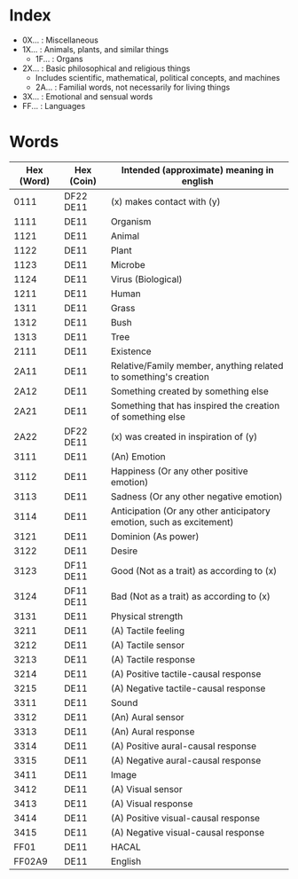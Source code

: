 # Index

* 0X... : Miscellaneous
* 1X... : Animals, plants, and similar things
  * 1F... : Organs
* 2X... : Basic philosophical and religious things
  * Includes scientific, mathematical, political concepts, and machines
  * 2A... : Familial words, not necessarily for living things
* 3X... : Emotional and sensual words
* FF... : Languages

# Words

Hex (Word) | Hex (Coin)                              | Intended (approximate) meaning in english
---------- | --------------------------------------- | --------------------------------------------------------------------
0111       | DF22 DE11                               | (x) makes contact with (y)
1111       | DE11                                    | Organism
1121       | DE11                                    | Animal
1122       | DE11                                    | Plant
1123       | DE11                                    | Microbe
1124       | DE11                                    | Virus (Biological)
1211       | DE11                                    | Human
1311       | DE11                                    | Grass
1312       | DE11                                    | Bush
1313       | DE11                                    | Tree
2111       | DE11                                    | Existence
2A11       | DE11                                    | Relative/Family member, anything related to something's creation
2A12       | DE11                                    | Something created by something else
2A21       | DE11                                    | Something that has inspired the creation of something else
2A22       | DF22 DE11                               | (x) was created in inspiration of (y)
3111       | DE11                                    | (An) Emotion
3112       | DE11                                    | Happiness (Or any other positive emotion)
3113       | DE11                                    | Sadness (Or any other negative emotion)
3114       | DE11                                    | Anticipation (Or any other anticipatory emotion, such as excitement)
3121       | DE11                                    | Dominion (As power)
3122       | DE11                                    | Desire
3123       | DF11 DE11                               | Good (Not as a trait) as according to (x)
3124       | DF11 DE11                               | Bad (Not as a trait) as according to (x)
3131       | DE11                                    | Physical strength
3211       | DE11                                    | (A) Tactile feeling
3212       | DE11                                    | (A) Tactile sensor
3213       | DE11                                    | (A) Tactile response
3214       | DE11                                    | (A) Positive tactile-causal response
3215       | DE11                                    | (A) Negative tactile-causal response
3311       | DE11                                    | Sound
3312       | DE11                                    | (An) Aural sensor
3313       | DE11                                    | (An) Aural response
3314       | DE11                                    | (A) Positive aural-causal response
3315       | DE11                                    | (A) Negative aural-causal response
3411       | DE11                                    | Image
3412       | DE11                                    | (A) Visual sensor
3413       | DE11                                    | (A) Visual response
3414       | DE11                                    | (A) Positive visual-causal response
3415       | DE11                                    | (A) Negative visual-causal response
FF01       | DE11                                    | HACAL
FF02A9     | DE11                                    | English
